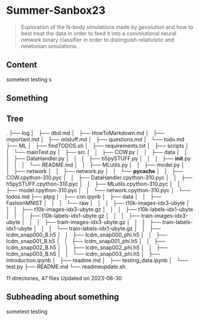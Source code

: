 # Summer-Sanbox23
> Exploration of the N-body simulations made by *gevolution* and how to best treat the data in order to feed it into a convolutional neural network binary classifier in order to distinguish relativistic and newtonian simulations.

## Content
sometext testing s

## Something

## Tree
   .
   ├── log
   │   ├── dbd.md
   │   ├── HowToMarkdown.md
   │   ├── important.md
   │   ├── mlstuff.md
   │   ├── questions.md
   │   └── todo.md
   ├── ML
   │   ├── findTODOS.sh
   │   ├── requirements.txt
   │   ├── scripts
   │   │   └── mainTest.py
   │   ├── src
   │   │   ├── COW.py
   │   │   ├── data
   │   │   │   ├── DataHandler.py
   │   │   │   ├── h5pySTUFF.py
   │   │   │   ├── __init__.py
   │   │   │   └── README.md
   │   │   ├── MLutils.py
   │   │   ├── model.py
   │   │   ├── network
   │   │   ├── network.py
   │   │   └── __pycache__
   │   │       ├── COW.cpython-310.pyc
   │   │       ├── DataHandler.cpython-310.pyc
   │   │       ├── h5pySTUFF.cpython-310.pyc
   │   │       ├── MLutils.cpython-310.pyc
   │   │       ├── model.cpython-310.pyc
   │   │       └── network.cpython-310.pyc
   │   └── todos.md
   ├── ptpg
   │   ├── cnn.ipynb
   │   ├── data
   │   │   ├── FashionMNIST
   │   │   │   └── raw
   │   │   │       ├── t10k-images-idx3-ubyte
   │   │   │       ├── t10k-images-idx3-ubyte.gz
   │   │   │       ├── t10k-labels-idx1-ubyte
   │   │   │       ├── t10k-labels-idx1-ubyte.gz
   │   │   │       ├── train-images-idx3-ubyte
   │   │   │       ├── train-images-idx3-ubyte.gz
   │   │   │       ├── train-labels-idx1-ubyte
   │   │   │       └── train-labels-idx1-ubyte.gz
   │   │   ├── lcdm_snap000_B.h5
   │   │   ├── lcdm_snap000_phi.h5
   │   │   ├── lcdm_snap001_B.h5
   │   │   ├── lcdm_snap001_phi.h5
   │   │   ├── lcdm_snap002_B.h5
   │   │   ├── lcdm_snap002_phi.h5
   │   │   ├── lcdm_snap003_B.h5
   │   │   └── lcdm_snap003_phi.h5
   │   ├── introduction.ipynb
   │   ├── readme.md
   │   ├── testing_data.ipynb
   │   └── test.py
   ├── README.md
   └── readmeupdate.sh
   
   11 directories, 47 files
Updated on 2023-06-30
## Subheading about something
sometext testing


